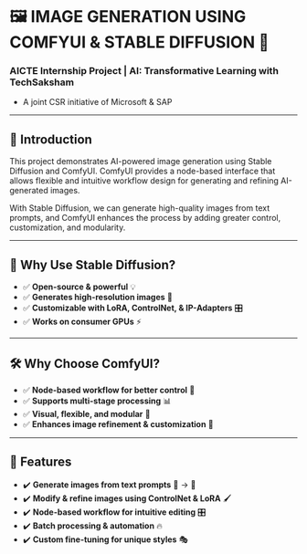 # 🖼️ IMAGE GENERATION USING COMFYUI & STABLE DIFFUSION 🚀 
### AICTE Internship Project | AI: Transformative Learning with TechSaksham 
* A joint CSR initiative of Microsoft & SAP

---

## 📌 Introduction 
This project demonstrates AI-powered image generation using Stable Diffusion and ComfyUI. ComfyUI provides a node-based interface that allows flexible and intuitive workflow design for generating and refining AI-generated images.

With Stable Diffusion, we can generate high-quality images from text prompts, and ComfyUI enhances the process by adding greater control, customization, and modularity.

---

## 🎨 Why Use Stable Diffusion? 
- ✅ **Open-source & powerful** 💡
- ✅ **Generates high-resolution images** 📸
- ✅ **Customizable with LoRA, ControlNet, & IP-Adapters** 🎛️
- ✅ **Works on consumer GPUs** ⚡

---

## 🛠️ Why Choose ComfyUI? 
- ✅ **Node-based workflow for better control** 🔄
- ✅ **Supports multi-stage processing** 📊
- ✅ **Visual, flexible, and modular** 🚀
- ✅ **Enhances image refinement & customization** 🎨

---

## 🔹 Features 
- ✔️ **Generate images from text prompts** 📝 → 🎨 
- ✔️ **Modify & refine images using ControlNet & LoRA** 🖌️
- ✔️ **Node-based workflow for intuitive editing** 🎛️
- ✔️ **Batch processing & automation** 🔥
- ✔️ **Custom fine-tuning for unique styles** 🎭
